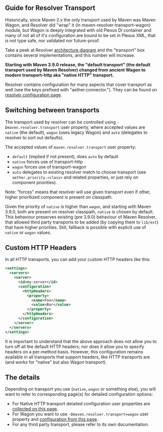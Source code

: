 ## Guide for Resolver Transport
<!--
Licensed to the Apache Software Foundation (ASF) under one
or more contributor license agreements.  See the NOTICE file
distributed with this work for additional information
regarding copyright ownership.  The ASF licenses this file
to you under the Apache License, Version 2.0 (the
"License"); you may not use this file except in compliance
with the License.  You may obtain a copy of the License at

    http://www.apache.org/licenses/LICENSE-2.0

Unless required by applicable law or agreed to in writing,
software distributed under the License is distributed on an
"AS IS" BASIS, WITHOUT WARRANTIES OR CONDITIONS OF ANY
KIND, either express or implied.  See the License for the
specific language governing permissions and limitations
under the License.
-->

Historically, since Maven 2.x the only transport used by Maven was Maven Wagon, and Resolver did "wrap" it
(in maven-resolver-transport-wagon) module, but Wagon is deeply integrated with old Plexus DI container and
many of not all of it's configuration are bound to be set in Plexus XML, that is not type safe, nor validated
nor future-proof.

Take a peek at Resolver [architecture diagram](https://maven.apache.org/resolver/) and the "transport" box
contains several implementations, and this number will increase.

**Starting with Maven 3.9.0 release, the "default transport" (the default transport used by Maven Resolver)
changed from ancient Wagon to modern transport-http aka "native HTTP" transport.**

Resolver contains configuration for many aspects that cover transport as well (see the keys
prefixed with "aether.connector."). They can be found on 
[resolver configuration page](https://maven.apache.org/resolver/configuration.html).

## Switching between transports

The transport used by resolver can be controlled using `-Dmaven.resolver.transport` user property, where accepted
values are `native` (the default), `wagon` (uses legacy Wagon) and `auto` (delegates to resolver to sort
out defaults).

The accepted values of `maven.resolver.transport` user property:
* `default` (implied if not present), does `auto` by default
* `native` forces use of transport-http
* `wagon` forces use of transport-wagon
* `auto` delegates to existing resolver match to choose transport (see `aether.priority.<class>` and related properties, or just rely on component priorities).

Note: "forces" means that resolver will use given transport even if other, higher prioritized component is present
on classpath.

Given the priority of `native` is higher than `wagon`, and starting with Maven 3.9.0, both are present on resolver
classpath, `native` is chosen by default. This behaviour preserves existing (pre 3.9.0) behaviour of Maven Resolver,
that allowed third party transports to be added (by copying them to `lib/ext`) that have higher priorities. Still,
fallback is possible with explicit use of `native` or `wagon` values.

## Custom HTTP Headers

In all HTTP transports, you can add your custom HTTP headers like this:

```xml
<settings>
  <servers>
    <server>
      <id>my-server</id>
      <configuration>
        <httpHeaders>
          <property>
            <name>Foo</name>
            <value>Bar</value>
          </property>
        </httpHeaders>
      </configuration>
    </server>
  </servers>
</settings>
```

It is important to understand that the above approach does not allow you to turn off all the default HTTP headers; 
nor does it allow you to specify headers on a per-method basis. However, this configuration remains available in all 
transports that support headers, like HTTP transports are (and works for "native" but also Wagon transport).

## The details

Depending on transport you use (`native`, `wagon` or something else), you will want to refer to corresponding
page(s) for detailed configuration options:

* For Native HTTP transport detailed configuration user properties are [collected on this page](https://maven.apache.org/resolver/configuration.html).
* For Wagon you want to use `-Dmaven.resolver.transport=wagon` user property and [configuration from this page](https://maven.apache.org/guides/mini/guide-http-settings.html).
* For any third party transport, please refer to its own documentation.